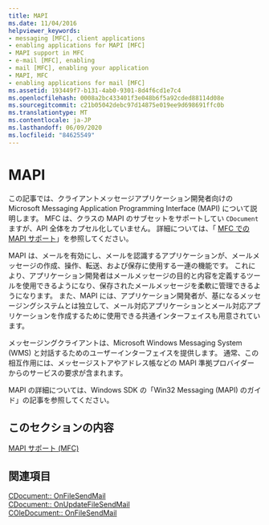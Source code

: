 ```yaml
---
title: MAPI
ms.date: 11/04/2016
helpviewer_keywords:
- messaging [MFC], client applications
- enabling applications for MAPI [MFC]
- MAPI support in MFC
- e-mail [MFC], enabling
- mail [MFC], enabling your application
- MAPI, MFC
- enabling applications for mail [MFC]
ms.assetid: 193449f7-b131-4ab0-9301-8d4f6cd1e7c4
ms.openlocfilehash: 0008a2bc433401f3e048b6f5a92cded88114d08e
ms.sourcegitcommit: c21b05042debc97d14875e019ee9d698691ffc0b
ms.translationtype: MT
ms.contentlocale: ja-JP
ms.lasthandoff: 06/09/2020
ms.locfileid: "84625549"
---
```

# <a name="mapi"></a>MAPI

この記事では、クライアントメッセージアプリケーション開発者向けの Microsoft Messaging Application Programming Interface (MAPI) について説明します。 MFC は、クラスの MAPI のサブセットをサポートしてい `CDocument` ますが、API 全体をカプセル化していません。 詳細については、「 [MFC での MAPI サポート](mapi-support-in-mfc.md)」を参照してください。

MAPI は、メールを有効にし、メールを認識するアプリケーションが、メールメッセージの作成、操作、転送、および保存に使用する一連の機能です。 これにより、アプリケーション開発者はメールメッセージの目的と内容を定義するツールを使用できるようになり、保存されたメールメッセージを柔軟に管理できるようになります。 また、MAPI には、アプリケーション開発者が、基になるメッセージングシステムとは独立して、メール対応アプリケーションとメール対応アプリケーションを作成するために使用できる共通インターフェイスも用意されています。

メッセージングクライアントは、Microsoft Windows Messaging System (WMS) と対話するためのユーザーインターフェイスを提供します。 通常、この相互作用には、メッセージストアやアドレス帳などの MAPI 準拠プロバイダーからのサービスの要求が含まれます。

MAPI の詳細については、Windows SDK の「Win32 Messaging (MAPI) のガイド」の記事を参照してください。

## <a name="in-this-section"></a>このセクションの内容

[MAPI サポート (MFC)](mapi-support-in-mfc.md)

## <a name="see-also"></a>関連項目

[CDocument:: OnFileSendMail](reference/cdocument-class.md#onfilesendmail)<br/>
[CDocument:: OnUpdateFileSendMail](reference/cdocument-class.md#onupdatefilesendmail)<br/>
[COleDocument:: OnFileSendMail](reference/coledocument-class.md#onfilesendmail)
